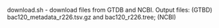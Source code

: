 download.sh - download files from GTDB and NCBI.
Output files: (GTBD) bac120_metadata_r226.tsv.gz and bac120_r226.tree; (NCBI) 

